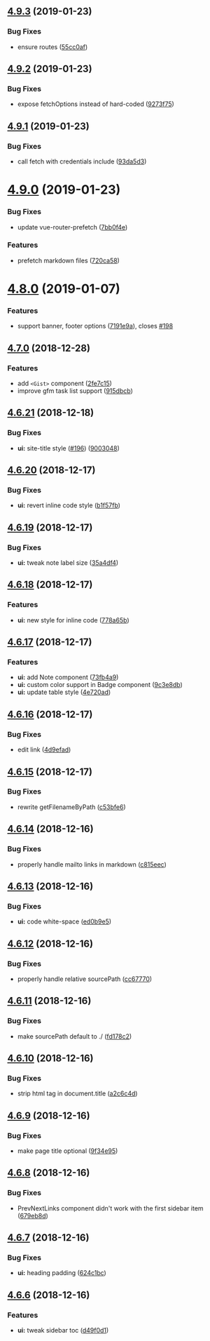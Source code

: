 ## [4.9.3](https://github.com/leptosia/docute/compare/v4.9.2...v4.9.3) (2019-01-23)


### Bug Fixes

* ensure routes ([55cc0af](https://github.com/leptosia/docute/commit/55cc0af))

## [4.9.2](https://github.com/leptosia/docute/compare/v4.9.1...v4.9.2) (2019-01-23)


### Bug Fixes

* expose fetchOptions instead of hard-coded ([9273f75](https://github.com/leptosia/docute/commit/9273f75))

## [4.9.1](https://github.com/leptosia/docute/compare/v4.9.0...v4.9.1) (2019-01-23)


### Bug Fixes

* call fetch with credentials include ([93da5d3](https://github.com/leptosia/docute/commit/93da5d3))

# [4.9.0](https://github.com/leptosia/docute/compare/v4.8.0...v4.9.0) (2019-01-23)


### Bug Fixes

* update vue-router-prefetch ([7bb0f4e](https://github.com/leptosia/docute/commit/7bb0f4e))


### Features

* prefetch markdown files ([720ca58](https://github.com/leptosia/docute/commit/720ca58))

# [4.8.0](https://github.com/leptosia/docute/compare/v4.7.0...v4.8.0) (2019-01-07)


### Features

* support banner, footer options ([7191e9a](https://github.com/leptosia/docute/commit/7191e9a)), closes [#198](https://github.com/leptosia/docute/issues/198)

## [4.7.0](https://github.com/leptosia/docute/compare/v4.6.21...v4.7.0) (2018-12-28)

### Features

* add `<Gist>` component ([2fe7c15](https://github.com/leptosia/docute/commit/2fe7c15))
* improve gfm task list support ([915dbcb](https://github.com/leptosia/docute/commit/915dbcb))

## [4.6.21](https://github.com/leptosia/docute/compare/v4.6.20...v4.6.21) (2018-12-18)


### Bug Fixes

* **ui:** site-title style ([#196](https://github.com/leptosia/docute/issues/196)) ([9003048](https://github.com/leptosia/docute/commit/9003048))

## [4.6.20](https://github.com/leptosia/docute/compare/v4.6.19...v4.6.20) (2018-12-17)


### Bug Fixes

* **ui:** revert inline code style ([b1f57fb](https://github.com/leptosia/docute/commit/b1f57fb))

## [4.6.19](https://github.com/leptosia/docute/compare/v4.6.18...v4.6.19) (2018-12-17)


### Bug Fixes

* **ui:** tweak note label size ([35a4df4](https://github.com/leptosia/docute/commit/35a4df4))

## [4.6.18](https://github.com/leptosia/docute/compare/v4.6.17...v4.6.18) (2018-12-17)


### Features

* **ui:** new style for inline code ([778a65b](https://github.com/leptosia/docute/commit/778a65b))

## [4.6.17](https://github.com/leptosia/docute/compare/v4.6.16...v4.6.17) (2018-12-17)


### Features

* **ui:** add Note component ([73fb4a9](https://github.com/leptosia/docute/commit/73fb4a9))
* **ui:** custom color support in Badge component ([9c3e8db](https://github.com/leptosia/docute/commit/9c3e8db))
* **ui:** update table style ([4e720ad](https://github.com/leptosia/docute/commit/4e720ad))

## [4.6.16](https://github.com/leptosia/docute/compare/v4.6.15...v4.6.16) (2018-12-17)


### Bug Fixes

* edit link ([4d9efad](https://github.com/leptosia/docute/commit/4d9efad))

## [4.6.15](https://github.com/leptosia/docute/compare/v4.6.14...v4.6.15) (2018-12-17)


### Bug Fixes

* rewrite getFilenameByPath ([c53bfe6](https://github.com/leptosia/docute/commit/c53bfe6))

## [4.6.14](https://github.com/leptosia/docute/compare/v4.6.13...v4.6.14) (2018-12-16)


### Bug Fixes

* properly handle mailto links in markdown ([c815eec](https://github.com/leptosia/docute/commit/c815eec))

## [4.6.13](https://github.com/leptosia/docute/compare/v4.6.12...v4.6.13) (2018-12-16)


### Bug Fixes

* **ui:** code white-space ([ed0b9e5](https://github.com/leptosia/docute/commit/ed0b9e5))

## [4.6.12](https://github.com/leptosia/docute/compare/v4.6.11...v4.6.12) (2018-12-16)


### Bug Fixes

* properly handle relative sourcePath ([cc67770](https://github.com/leptosia/docute/commit/cc67770))

## [4.6.11](https://github.com/leptosia/docute/compare/v4.6.10...v4.6.11) (2018-12-16)


### Bug Fixes

* make sourcePath default to ./ ([fd178c2](https://github.com/leptosia/docute/commit/fd178c2))

## [4.6.10](https://github.com/leptosia/docute/compare/v4.6.9...v4.6.10) (2018-12-16)


### Bug Fixes

* strip html tag in document.title ([a2c6c4d](https://github.com/leptosia/docute/commit/a2c6c4d))

## [4.6.9](https://github.com/leptosia/docute/compare/v4.6.8...v4.6.9) (2018-12-16)


### Bug Fixes

* make page title optional ([9f34e95](https://github.com/leptosia/docute/commit/9f34e95))

## [4.6.8](https://github.com/leptosia/docute/compare/v4.6.7...v4.6.8) (2018-12-16)


### Bug Fixes

* PrevNextLinks component didn't work with the first sidebar item ([679eb8d](https://github.com/leptosia/docute/commit/679eb8d))

## [4.6.7](https://github.com/leptosia/docute/compare/v4.6.6...v4.6.7) (2018-12-16)


### Bug Fixes

* **ui:** heading padding ([624c1bc](https://github.com/leptosia/docute/commit/624c1bc))

## [4.6.6](https://github.com/leptosia/docute/compare/v4.6.5...v4.6.6) (2018-12-16)


### Features

* **ui:** tweak sidebar toc ([d49f0d1](https://github.com/leptosia/docute/commit/d49f0d1))
